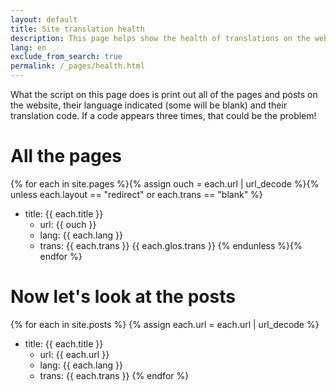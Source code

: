 ```yaml
---
layout: default
title: Site translation health
description: This page helps show the health of translations on the website
lang: en
exclude_from_search: true
permalink: /_pages/health.html
---
```

What the script on this page does is print out all of the pages and posts on the website, their language indicated (some will be blank) and their translation code. If a code appears three times, that could be the problem!
# All the pages

{% for each in site.pages %}{% assign ouch = each.url | url_decode %}{% unless each.layout == "redirect" or each.trans == "blank" %}
* title: {{ each.title }} 
  * url: {{ ouch }}
  * lang: {{ each.lang }} 
  * trans: {{ each.trans }} {{ each.glos.trans }}
{% endunless %}{% endfor %}

# Now let's look at the posts

{% for each in site.posts %}
{% assign each.url = each.url | url_decode %}
* title: {{ each.title }} 
  * url: {{ each.url }} 
  * lang: {{ each.lang }} 
  * trans: {{ each.trans }}
{% endfor %}
